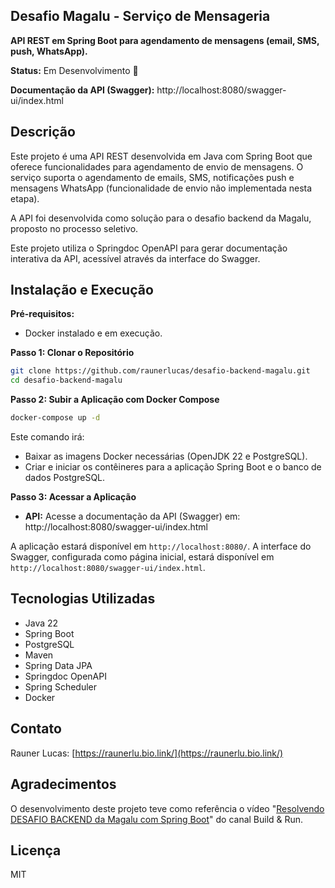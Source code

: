 ## Desafio Magalu - Serviço de Mensageria

**API REST em Spring Boot para agendamento de mensagens (email, SMS, push, WhatsApp).**

**Status:** Em Desenvolvimento 🚧

**Documentação da API (Swagger):** http://localhost:8080/swagger-ui/index.html

## Descrição

Este projeto é uma API REST desenvolvida em Java com Spring Boot que oferece funcionalidades para agendamento de envio de mensagens. O serviço suporta o agendamento de emails, SMS, notificações push e mensagens WhatsApp (funcionalidade de envio não implementada nesta etapa).

A API foi desenvolvida como solução para o desafio backend da Magalu, proposto no processo seletivo.

Este projeto utiliza o Springdoc OpenAPI para gerar documentação interativa da API, acessível através da interface do Swagger.

## Instalação e Execução

**Pré-requisitos:**

* Docker instalado e em execução.

**Passo 1: Clonar o Repositório**

```bash
git clone https://github.com/raunerlucas/desafio-backend-magalu.git
cd desafio-backend-magalu
```

**Passo 2: Subir a Aplicação com Docker Compose**

```bash
docker-compose up -d
```

Este comando irá:

* Baixar as imagens Docker necessárias (OpenJDK 22 e PostgreSQL).
* Criar e iniciar os contêineres para a aplicação Spring Boot e o banco de dados PostgreSQL.

**Passo 3: Acessar a Aplicação**

* **API:** Acesse a documentação da API (Swagger) em: http://localhost:8080/swagger-ui/index.html

A aplicação estará disponível em `http://localhost:8080/`. A interface do Swagger, configurada como página inicial, estará disponível em `http://localhost:8080/swagger-ui/index.html`.

## Tecnologias Utilizadas

* Java 22
* Spring Boot
* PostgreSQL
* Maven
* Spring Data JPA
* Springdoc OpenAPI
* Spring Scheduler
* Docker

## Contato

Rauner Lucas: [https://raunerlu.bio.link/](https://raunerlu.bio.link/)

## Agradecimentos

O desenvolvimento deste projeto teve como referência o vídeo "[Resolvendo DESAFIO BACKEND da Magalu com Spring Boot](https://www.youtube.com/watch?v=af4W9Q4vB1s)" do canal Build & Run.

## Licença

MIT 
